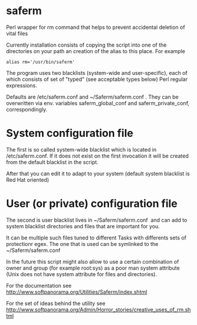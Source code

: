 # saferm
Perl wrapper for rm command that helps to prevent accidental deletion of vital files

Currently installation consists of copying the  script into one of the directories on your path an creation of the alias to this place. For example

<code>alias rm='/usr/bin/saferm'</code>

The program uses two blacklists (system-wide and user-specific), each of which consists of set of "typed" (see acceptable types below) Perl regular expressions.

Defaults are /etc/saferm.conf and ~/Saferm/saferm.conf . They can be overwritten via env. variables saferm_global_conf and saferm_private_conf, correspondingly. 

# System configuration file

The first is so called system-wide blacklist which is located in /etc/saferm.conf. If it does not exist on the first invocation it will be created from the default blacklist in the script. 

After that you can edit it to adapt to your system (default system blacklist is Red Hat oriented)

# User (or private)  configuration file

The second is user blacklist lives in ~/Saferm/saferm.conf  and can add to system blacklist directories and files that are important for you. 

It can be multiple such files tuned to different Tasks with differents sets of protectionr egex. The one that is used can be symlinked to the ~/Saferm/saferm.conf

In the future this script might also allow to use a certain combination of owner and group (for example root:sys) as a poor man system attribute (Unix does not have system attribute for files and directories). 

For the documentation see http://www.softpanorama.org/Utilities/Saferm/index.shtml

For the set of ideas behind the utility see http://www.softpanorama.org/Admin/Horror_stories/creative_uses_of_rm.shtml
